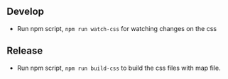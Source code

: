 ## Develop
- Run npm script, `npm run watch-css` for watching changes on the css

## Release
- Run npm script, `npm run build-css` to build the css files with map file.
